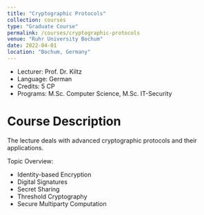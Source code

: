 ```yaml
---
title: "Cryptographic Protocols"
collection: courses
type: "Graduate Course"
permalink: /courses/cryptographic-protocols
venue: "Ruhr University Bochum"
date: 2022-04-01
location: "Bochum, Germany"
---
```


* Lecturer: Prof. Dr. Kiltz
* Language: German
* Credits: 5 CP
* Programs: M.Sc. Computer Science, M.Sc. IT-Security

Course Description
======

The lecture deals with advanced cryptographic protocols and their applications. 

Topic Overview:

* Identity-based Encryption
* Digital Signatures
* Secret Sharing
* Threshold Cryptography
* Secure Multiparty Computation
